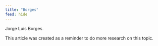 ```yaml
---
title: "Borges"
feed: hide
---
```


Jorge Luis Borges.

This article was created as a reminder to do more research on this topic.